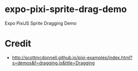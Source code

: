 # expo-pixi-sprite-drag-demo
Expo PixiJS Sprite Dragging Demo

# Credit

- http://scottmcdonnell.github.io/pixi-examples/index.html?s=demos&f=dragging.js&title=Dragging
